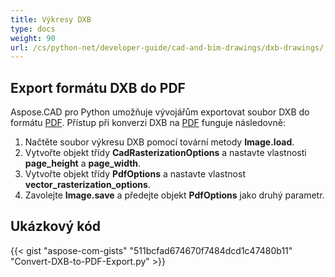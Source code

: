 ```yaml
---
title: Výkresy DXB
type: docs
weight: 90
url: /cs/python-net/developer-guide/cad-and-bim-drawings/dxb-drawings/
---
```


## **Export formátu DXB do PDF**

Aspose.CAD pro Python umožňuje vývojářům exportovat soubor DXB do formátu [PDF](https://docs.fileformat.com/pdf/). Přístup při konverzi DXB na [PDF](https://docs.fileformat.com/pdf/) funguje následovně:

1. Načtěte soubor výkresu DXB pomocí tovární metody **Image.load**.
1. Vytvořte objekt třídy **CadRasterizationOptions** a nastavte vlastnosti **page_height** a **page_width**.
1. Vytvořte objekt třídy **PdfOptions** a nastavte vlastnost **vector_rasterization_options**.
1. Zavolejte **Image.save** a předejte objekt **PdfOptions** jako druhý parametr.

## Ukázkový kód

{{< gist "aspose-com-gists" "511bcfad674670f7484dcd1c47480b11" "Convert-DXB-to-PDF-Export.py" >}}
